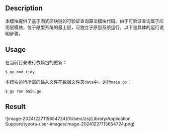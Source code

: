 ## Description
本模块提供了基于图式区块链的可验证查询算法模块代码。由于可验证查询属于应用层模块，位于原型系统的最上层，可独立于原型系统运行。以下是具体的运行说明步骤。


## Usage

在当前目录进行依赖包的更新：

```shell script
$ go mod tidy
```

本模块运行所需的输入文件在数据文件夹`data`中，运行`main.go`：

```shell script
$ go run main.go
```

## Result

![image-20241227115654724](/Users/zsj/Library/Application Support/typora-user-images/image-20241227115654724.png)
